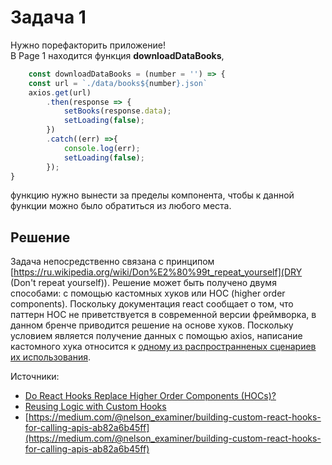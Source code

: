 # Задача 1

Нужно порефакторить приложение!
<br>
В Page 1 находится функция **downloadDataBooks**,
```js
    const downloadDataBooks = (number = '') => {
    const url = `./data/books${number}.json`
    axios.get(url)
        .then(response => {
            setBooks(response.data);
            setLoading(false);
        })
        .catch((err) =>{
            console.log(err);
            setLoading(false);
        });
}
```
функцию нужно вынести за пределы компонента, чтобы к данной функции можно было обратиться из любого места.
<br>


## Решение 
Задача непосредственно связана с принципом [https://ru.wikipedia.org/wiki/Don%E2%80%99t_repeat_yourself](DRY (Don't repeat yourself)). Решение может быть получено двумя способами: с помощью кастомных хуков или HOC (higher order components). Поскольку документация react сообщает о том, что паттерн HOC не приветствуется в современной версии фреймворка, в данном бренче приводится решение на основе хуков. Поскольку условием является получение данных с помощью axios, написание кастомного хука относится к [одному из распространненых сценариев их использования](https://medium.com/@nelson_examiner/building-custom-react-hooks-for-calling-apis-ab82a6b45ff).

Источники:
- [Do React Hooks Replace Higher Order Components (HOCs)?](https://medium.com/javascript-scene/do-react-hooks-replace-higher-order-components-hocs-7ae4a08b7b58)
- [Reusing Logic with Custom Hooks](https://react.dev/learn/reusing-logic-with-custom-hooks)
- [https://medium.com/@nelson_examiner/building-custom-react-hooks-for-calling-apis-ab82a6b45ff](https://medium.com/@nelson_examiner/building-custom-react-hooks-for-calling-apis-ab82a6b45ff)